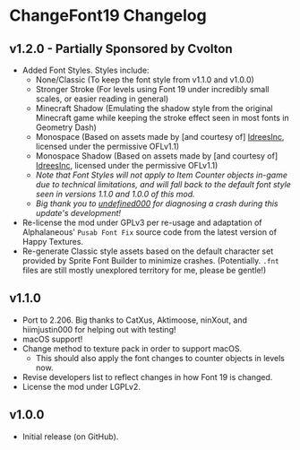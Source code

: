 # ChangeFont19 Changelog
## v1.2.0 - Partially Sponsored by Cvolton
- Added Font Styles. Styles include:
  - None/Classic (To keep the font style from v1.1.0 and v1.0.0)
  - Stronger Stroke (For levels using Font 19 under incredibly small scales, or easier reading in general)
  - Minecraft Shadow (Emulating the shadow style from the original Minecraft game while keeping the stroke effect seen in most fonts in Geometry Dash)
  - Monospace (Based on assets made by [and courtesy of] [IdreesInc](https://github.com/IdreesInc/Monocraft), licensed under the permissive OFLv1.1)
  - Monospace Shadow (Based on assets made by [and courtesy of] [IdreesInc](https://github.com/IdreesInc/Monocraft), licensed under the permissive OFLv1.1)
  - <cy>*Note that Font Styles will not apply to Item Counter objects in-game due to technical limitations, and will fall back to the default font style seen in versions 1.1.0 and 1.0.0 of this mod.*</c>
  - <cy>*Big thank you to [undefined000](https://github.com/undefined000) for diagnosing a crash during this update's development!*</c>
- Re-license the mod under GPLv3 per re-usage and adaptation of Alphalaneous' `Pusab Font Fix` source code from the latest version of Happy Textures.
- Re-generate Classic style assets based on the default character set provided by Sprite Font Builder to minimize crashes. (Potentially. `.fnt` files are still mostly unexplored territory for me, please be gentle!) 
## v1.1.0
- Port to 2.206. Big thanks to CatXus, Aktimoose, ninXout, and hiimjustin000 for helping out with testing!
- macOS support!
- Change method to texture pack in order to support macOS.
  - This should also apply the font changes to counter objects in levels now.
- Revise developers list to reflect changes in how Font 19 is changed.
- License the mod under LGPLv2.
## v1.0.0
- Initial release (on GitHub).
